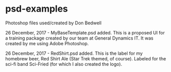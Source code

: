 # psd-examples
Photoshop files used/created by Don Bedwell

26 December, 2017 - MyBaseTemplate.psd added. This is a proposed UI for a training package created by our team at General Dynamics IT. It was created by me using Adobe Photoshop.

26 December, 2017 - RedShirt.psd added. This is the label for my homebrew beer, Red Shirt Ale (Star Trek themed, of course). Labeled for the sci-fi band Sci-Fried (for which I also created the logo).
